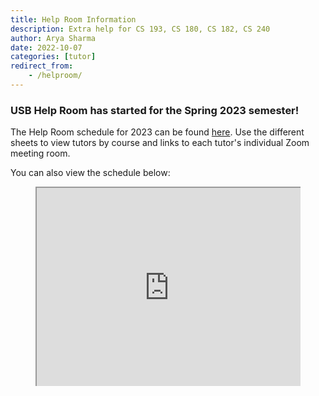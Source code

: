 ```yaml
---
title: Help Room Information
description: Extra help for CS 193, CS 180, CS 182, CS 240
author: Arya Sharma
date: 2022-10-07
categories: [tutor]
redirect_from:
    - /helproom/
---
```


<!---
### The USB Help Room is currently closed, and will open the week of March 6th! Thank you for your patience while we set up for Spring 2023!
--->
### USB Help Room has started for the Spring 2023 semester!

The Help Room schedule for 2023 can be found [here](https://docs.google.com/spreadsheets/d/e/2PACX-1vQTaaiz1y0E5k9ZWGEb65eTiraH5wCyRp6lyBjkabtozkCyBPReUQXvXYn3ZdFLnFS2OMYkfaDTG164/pubhtml). Use the different sheets to view tutors by course and links to each tutor's individual Zoom meeting room.

You can also view the schedule below:

<style>
    .video-container {
    position: relative;
    padding-bottom: 56.25%;
    padding-top: 35px;
    height: 0;
    overflow: hidden;
    } 
    .video-container iframe {
    position: absolute;
    top:0;
    left: 0; 
    width: 100%;
    height: 100%; 
    }
 </style>

<figure class="video-container">
<iframe src="https://docs.google.com/spreadsheets/d/e/2PACX-1vQTaaiz1y0E5k9ZWGEb65eTiraH5wCyRp6lyBjkabtozkCyBPReUQXvXYn3ZdFLnFS2OMYkfaDTG164/pubhtml?widget=true&amp;headers=false"></iframe>
</figure>

